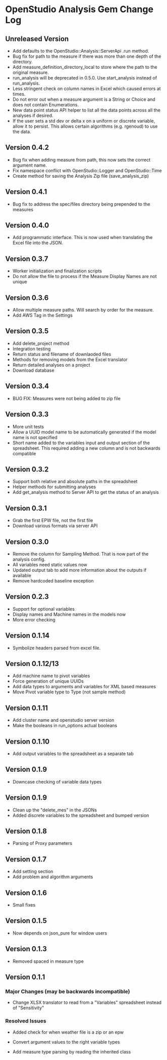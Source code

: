 OpenStudio Analysis Gem Change Log
==================================

Unreleased Version
------------------
* Add defaults to the OpenStudio::Analysis::ServerApi .run method.
* Bug fix for path to the measure if there was more than one depth of the directory.
* Add measure_definition_directory_local to store where the path to the original measure.
* run_analysis will be deprecated in 0.5.0. Use start_analysis instead of run_analysis.
* Less stringent check on column names in Excel which caused errors at times.
* Do not error out when a measure argument is a String or Choice and does not contain Enumerations.
* New data point status API helper to list all the data points across all the analyses if desired.
* If the user sets a std dev or delta x on a uniform or discrete variable, allow it to persist. This allows certain algorithms (e.g. rgenoud) to use the data.

Version 0.4.2
-------------
* Bug fix when adding measure from path, this now sets the correct argument name.
* Fix namespace conflict with OpenStudio::Logger and OpenStudio::Time
* Create method for saving the Analysis Zip file (save_analysis_zip)

Version 0.4.1
-------------
* Bug fix to address the spec/files directory being prepended to the measures

Version 0.4.0
-------------
* Add programmatic interface. This is now used when translating the Excel file into the JSON.

Version 0.3.7
-------------
* Worker initialization and finalization scripts
* Do not allow the file to process if the Measure Display Names are not unique

Version 0.3.6
-------------
* Allow multiple measure paths. Will search by order for the measure.
* Add AWS Tag in the Settings

Version 0.3.5
--------------
* Add delete_project method
* Integration testing
* Return status and filename of downlaoded files
* Methods for removing models from the Excel translator
* Return detailed analyses on a project
* Download database

Version 0.3.4
-------------
* BUG FIX: Measures were not being added to zip file

Version 0.3.3
-------------
* More unit tests
* Allow a UUID model name to be automatically generated if the model name is not specified
* Short name added to the variables input and output section of the spreadsheet. This required adding a new column and is not backwards compatible

Version 0.3.2
--------------
* Support both relative and absolute paths in the spreadsheet
* Helper methods for submitting analyses
* Add get_analysis method to Server API to get the status of an analysis

Version 0.3.1
--------------
* Grab the first EPW file, not the first file
* Download various formats via server API

Version 0.3.0
--------------
* Remove the column for Sampling Method. That is now part of the analysis config.
* All variables need static values now
* Updated output tab to add more information about the outputs if available
* Remove hardcoded baseline exception

Version 0.2.3
--------------
* Support for optional variables
* Display names and Machine names in the models now
* More error checking

Version 0.1.14
--------------
* Symbolize headers parsed from excel file.


Version 0.1.12/13
-------------
* Add machine name to pivot variables
* Force generation of unique UUIDs
* Add data types to arguments and variables for XML based measures
* Move Pivot variable type to Type (not sample method)

Version 0.1.11
-------------
* Add cluster name and openstudio server version
* Make the booleans in run_options actual booleans

Version 0.1.10
-------------
* Add output variables to the spreadsheet as a separate tab

Version 0.1.9
-------------
* Downcase checking of variable data types

Version 0.1.9
-------------
* Clean up the "delete_mes" in the JSONs
* Added discrete variables to the spreadsheet and bumped version

Version 0.1.8
-------------
* Parsing of Proxy parameters

Version 0.1.7
-------------
* Add setting section
* Add problem and algorithm arguments

Version 0.1.6
-------------
* Small fixes

Version 0.1.5
-------------
* Now depends on json_pure for window users

Version 0.1.3
-------------
* Removed spaced in measure type

Version 0.1.1
-------------

### Major Changes (may be backwards incompatible)

* Change XLSX translator to read from a "Variables" spreadsheet instead of "Sensitivity"

### Resolved Issues

* Added check for when weather file is a zip or an epw

* Convert argument values to the right variable types

* Add measure type parsing by reading the inherited class
